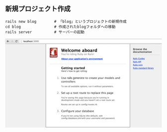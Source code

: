 ##  新規プロジェクト作成

```
rails new blog        # 「blog」というプロジェクトの新規作成
cd blog               # 作成されたblogフォルダへの移動
rails server          # サーバーの起動
```

![welcome-aboard](img/welcome-aboard.png)
